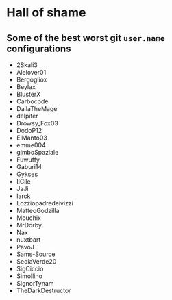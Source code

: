 # Hall of shame

## Some of the best worst git `user.name` configurations

* 2Skali3
* Alelover01
* Bergogliox
* Beylax
* BlusterX
* Carbocode
* DallaTheMage
* delpiter
* Drowsy_Fox03
* DodoP12
* ElManto03
* emme004
* gimboSpaziale
* Fuwuffy
* Gaburi14
* Gykses
* IlCile
* JaJi
* larck
* Lozziopadredeivizzi
* MatteoGodzilla
* Mouchix
* MrDorby
* Nax
* nuxtbart
* PavoJ
* Sams-Source
* SediaVerde20
* SigCiccio
* Simollino
* SignorTynam
* TheDarkDestructor
